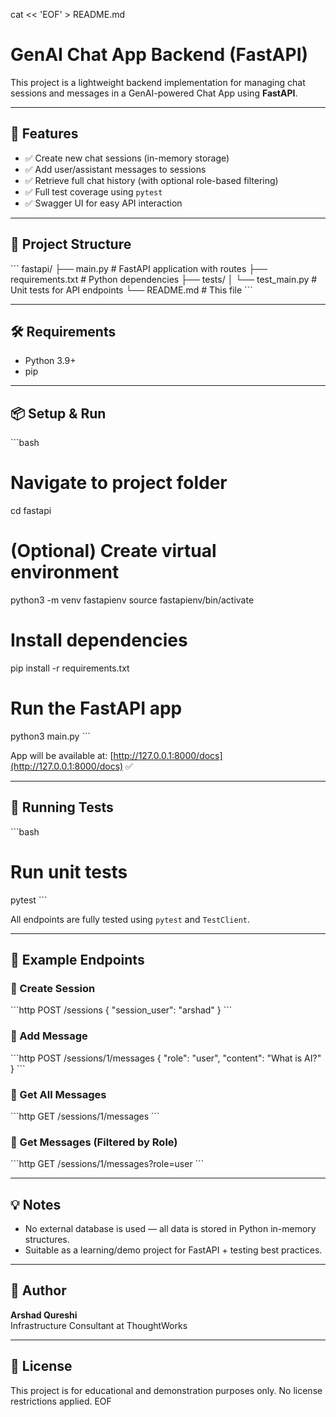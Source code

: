 cat << 'EOF' > README.md
# GenAI Chat App Backend (FastAPI)

This project is a lightweight backend implementation for managing chat sessions and messages in a GenAI-powered Chat App using **FastAPI**.

---

## 🚀 Features

- ✅ Create new chat sessions (in-memory storage)
- ✅ Add user/assistant messages to sessions
- ✅ Retrieve full chat history (with optional role-based filtering)
- ✅ Full test coverage using `pytest`
- ✅ Swagger UI for easy API interaction

---

## 📂 Project Structure

\`\`\`
fastapi/
├── main.py            # FastAPI application with routes
├── requirements.txt   # Python dependencies
├── tests/
│   └── test_main.py   # Unit tests for API endpoints
└── README.md          # This file
\`\`\`

---

## 🛠️ Requirements

- Python 3.9+
- pip

---

## 📦 Setup & Run

\`\`\`bash
# Navigate to project folder
cd fastapi

# (Optional) Create virtual environment
python3 -m venv fastapienv
source fastapienv/bin/activate

# Install dependencies
pip install -r requirements.txt

# Run the FastAPI app
python3 main.py
\`\`\`

App will be available at: [http://127.0.0.1:8000/docs](http://127.0.0.1:8000/docs) ✅

---

## 🧪 Running Tests

\`\`\`bash
# Run unit tests
pytest
\`\`\`

All endpoints are fully tested using `pytest` and `TestClient`.

---

## 🧠 Example Endpoints

### 🔹 Create Session

\`\`\`http
POST /sessions
{
  "session_user": "arshad"
}
\`\`\`

### 🔹 Add Message

\`\`\`http
POST /sessions/1/messages
{
  "role": "user",
  "content": "What is AI?"
}
\`\`\`

### 🔹 Get All Messages

\`\`\`http
GET /sessions/1/messages
\`\`\`

### 🔹 Get Messages (Filtered by Role)

\`\`\`http
GET /sessions/1/messages?role=user
\`\`\`

---

## 💡 Notes

- No external database is used — all data is stored in Python in-memory structures.
- Suitable as a learning/demo project for FastAPI + testing best practices.

---

## 🙌 Author

**Arshad Qureshi**  
Infrastructure Consultant at ThoughtWorks

---

## 📜 License

This project is for educational and demonstration purposes only. No license restrictions applied.
EOF
